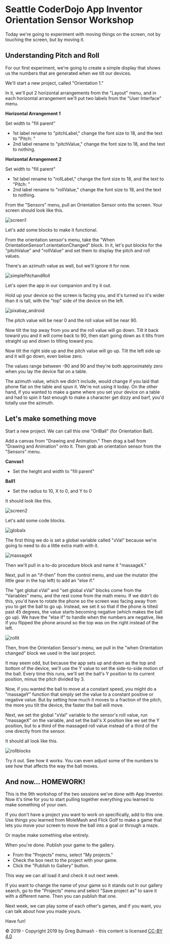 # Seattle CoderDojo App Inventor Orientation Sensor Workshop

Today we're going to experiment with moving things on the screen, not by touching the screen, but by moving it.

## Understanding Pitch and Roll

For our first experiment, we're going to create a simple display that shows us the numbers that are generated when we tilt our devices.

We'll start a new project, called "Orientation 1."

In it, we'll put 2 horizontal arrangements from the "Layout" menu, and in each horizontal arrangement we'll put two labels from the "User Interface" menu.

**Horizontal Arrangement 1**

Set width to "fill parent"

* 1st label rename to "pitchLabel," change the font size to 18, and the text to "Pitch: "
* 2nd label rename to "pitchValue," change the font size to 18, and the text to nothing.

**Horizontal Arrangement 2**

Set width to "fill parent"

- 1st label rename to "rollLabel," change the font size to 18, and the text to "Pitch: "
- 2nd label rename to "rollValue," change the font size to 18, and the text to nothing.

From the "Sensors" menu, pull an Orientation Sensor onto the screen. Your screen should look like this.

![screen1](/images/screen1.jpg)

Let's add some blocks to make it functional.

From the orientation sensor's menu, take the "When OrientationSensor1.orientationChanged" block. In it, let's put blocks for the "pitchValue" and "rollValue" and set them to display the pitch and roll values.

There's an azimuth value as well, but we'll ignore it for now. 

![simplePitchandRoll](/images/simplePitchandRoll.jpg)

Let's open the app in our companion and try it out.

Hold up your device so the screen is facing you, and it's turned so it's wider than it is tall, with the "top" side of the device on the left.

 ![pixabay_android](/images/pixabay_android.jpg)

The pitch value will be near 0 and the roll value will be near 90. 

Now tilt the top away from you and the roll value will go down. Tilt it back toward you and it will come back to 90, then start going down as it tilts from straight up and down to tilting toward you.

Now tilt the right side up and the pitch value will go up. Tilt the left side up and it will go down, even below zero. 

The values range between -90 and 90 and they're both approximately zero when you lay the device flat on a table.

The azimuth value, which we didn't include, would change if you laid that phone flat on the table and spun it. We're not using it today. On the other hand, if you wanted to make a game where you set your device on a table and had to spin it fast enough to make a character get dizzy and barf, you'd totally use the azimuth.

## Let's make something move

Start a new project. We can call this one "OriBall" (for Orientation Ball).

Add a canvas from "Drawing and Animation." Then drag a ball from "Drawing and Animation" onto it. Then grab an orientation sensor from the "Sensors" menu.

**Canvas1**

* Set the height and width to "fill parent"

**Ball1**

* Set the radius to 10, X to 0, and Y to 0

It should look like this.

![screen2](/images/screen2.jpg)

Let's add some code blocks.

![globalx](/images/globalx.jpg)

The first thing we do is set a global variable called "xVal" because we're going to need to do a little extra math with it.

![massageX](/images/massageX.jpg)

Then we'll pull in a to-do procedure block and name it "massageX."

Next, pull in an "if-then" from the control menu, and use the mutator (the little gear in the top left) to add an "else if." 

The "get global xVal" and "set global xVal" blocks come from the "Variables" menu, and the rest come from the math menu. If we didn't do this, you'd have to rotate the phone so the screen was facing away from you to get the ball to go up. Instead, we set it so that if the phone is tilted past 45 degrees, the value starts becoming negative (which makes the ball go up). We have the "else if" to handle when the numbers are negative, like if you flipped the phone around so the top was on the right instead of the left.

![rollit](/images/rollit.jpg)

Then, from the Orientation Sensor's menu, we pull in the "when Orientation changed" block we used in the last project.

It may seem odd, but because the app sets up and down as the top and bottom of the device, we'll use the Y value to set the side-to-side motion of the ball. Every time this runs, we'll set the ball's Y position to its current position, minus the pitch divided by 3.

Now, if you wanted the ball to move at a constant speed, you might do a "massageY" function that simply set the value to a constant positive or negative value. But by setting how much it moves to a fraction of the pitch, the more you tilt the device, the faster the ball will move.

Next, we set the global "xVal" variable to the sensor's roll value, run "massageX" on the variable, and set the ball's X position like we set the Y position, but to a third of the massaged roll value instead of a third of the one directly from the sensor. 

It should all look like this.

![rollblocks](/images/rollblocks.jpg)

Try it out. See how it works. You can even adjust some of the numbers to see how that affects the way the ball moves.

## And now... HOMEWORK!

This is the 9th workshop of the two sessions we've done with App Inventor. Now it's time for you to start pulling together everything you learned to make something of your own.

If you don't have a project you want to work on specifically, add to this one. Use things you learned from MoleMash and Flick Golf to make a game that lets you move your screen to move the ball into a goal or through a maze.

Or maybe make something else entirely.

When you're done. Publish your game to the gallery. 

* From the "Projects" menu, select "My projects."
* Check the box next to the project with your game.
* Click the "Publish to Gallery" button.

This way we can all load it and check it out next week.

If you want to change the name of your game so it stands out in our gallery search, go to the "Projects" menu and select "Save project as" to save it with a different name. Then you can publish that one.

Next week, we can play some of each other's games, and if you want, you can talk about how you made yours.

Have fun!

© 2019 - Copyright 2019 by Greg Bulmash - this content is licensed [CC-BY 4.0](https://creativecommons.org/licenses/by/4.0/)